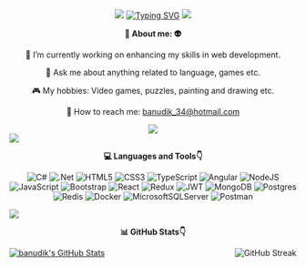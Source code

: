 <div align="center">
  <img src="https://user-images.githubusercontent.com/73097560/115834477-dbab4500-a447-11eb-908a-139a6edaec5c.gif"> 
<a href="https://git.io/typing-svg"><img src="https://readme-typing-svg.demolab.com?font=VT323&size=31&duration=3000&pause=1000&color=8F87F7&center=true&vCenter=true&random=false&width=435&lines=Hi+there%F0%9F%91%8B;I'm+Banu+Dik%F0%9F%92%9C;Full-Stack+Developer%F0%9F%92%BB;Welcome+to+my+profile%F0%9F%92%9C" alt="Typing SVG" /></a>
<img src="https://user-images.githubusercontent.com/73097560/115834477-dbab4500-a447-11eb-908a-139a6edaec5c.gif"> 
  </div>
  <div align="center">
    <p><strong>💜 About me: 👽</strong></p>
<p>🔭 I’m currently working on enhancing my skills in web development.</p>
<p>💬 Ask me about anything related to language, games etc.</p>
<p>🎮 My hobbies: Video games, puzzles, painting and drawing etc. </p>
<p>💌 How to reach me: <a href="mailto:banudik_34@hotmail.com">banudik_34@hotmail.com</a></p>
    
  <img src="https://visitor-badge.laobi.icu/badge?page_id=banudik.banudik&left_color=hotpink&right_color=royalblue&left_text=Profile%20Views"  />
 </div>
 <img src="https://user-images.githubusercontent.com/73097560/115834477-dbab4500-a447-11eb-908a-139a6edaec5c.gif">

<div align="center">
  <p><strong>💻 Languages and Tools👇</strong></p>
  
  ![C#](https://img.shields.io/badge/c%23-%23239120.svg?style=flat&logo=csharp&logoColor=white) ![.Net](https://img.shields.io/badge/.NET-5C2D91?style=flat&logo=.net&logoColor=white) ![HTML5](https://img.shields.io/badge/html5-%23E34F26.svg?style=flat&logo=html5&logoColor=white) ![CSS3](https://img.shields.io/badge/css3-%231572B6.svg?style=flat&logo=css3&logoColor=white) ![TypeScript](https://img.shields.io/badge/typescript-%23007ACC.svg?style=flat&logo=typescript&logoColor=white) ![Angular](https://img.shields.io/badge/angular-%23DD0031.svg?style=flat&logo=angular&logoColor=white) ![NodeJS](https://img.shields.io/badge/node.js-6DA55F?style=flat&logo=node.js&logoColor=white) ![JavaScript](https://img.shields.io/badge/javascript-%23323330.svg?style=flat&logo=javascript&logoColor=%23F7DF1E) ![Bootstrap](https://img.shields.io/badge/bootstrap-%238511FA.svg?style=flat&logo=bootstrap&logoColor=white) ![React](https://img.shields.io/badge/react-%2320232a.svg?style=flat&logo=react&logoColor=%2361DAFB) ![Redux](https://img.shields.io/badge/redux-%23593d88.svg?style=flat&logo=redux&logoColor=white) ![JWT](https://img.shields.io/badge/JWT-black?style=flat&logo=JSON%20web%20tokens) ![MongoDB](https://img.shields.io/badge/MongoDB-%234ea94b.svg?style=flat&logo=mongodb&logoColor=white) ![Postgres](https://img.shields.io/badge/postgres-%23316192.svg?style=flat&logo=postgresql&logoColor=white) ![Redis](https://img.shields.io/badge/redis-%23DD0031.svg?style=flat&logo=redis&logoColor=white) ![Docker](https://img.shields.io/badge/docker-%230db7ed.svg?style=flat&logo=docker&logoColor=white) ![MicrosoftSQLServer](https://img.shields.io/badge/Microsoft%20SQL%20Server-CC2927?style=flat&logo=microsoft%20sql%20server&logoColor=white) ![Postman](https://img.shields.io/badge/Postman-FF6C37?style=flat&logo=postman&logoColor=white)
</div>

<img src="https://user-images.githubusercontent.com/73097560/115834477-dbab4500-a447-11eb-908a-139a6edaec5c.gif">

<div align="left">
  <p align="center"><strong>📊 GitHub Stats👇</strong></p>
  <a href="https://awesome-github-stats.azurewebsites.net/index.html??cardType=github&theme=midnight-purple&preferLogin=false&Background=0C0C0C&Text=B082FF"><img  alt="banudik's GitHub Stats"  src="https://awesome-github-stats.azurewebsites.net/user-stats/banudik?cardType=github&theme=midnight-purple&preferLogin=false&Background=0C0C0C&Text=B082FF"/></a>
  <a href="https://git.io/streak-stats"><img src="https://github-readme-streak-stats.herokuapp.com?user=banudik&theme=midnight-purple&background=0C0C0C&dates=6318EA" alt="GitHub Streak" align="right"/></a>
</div>
